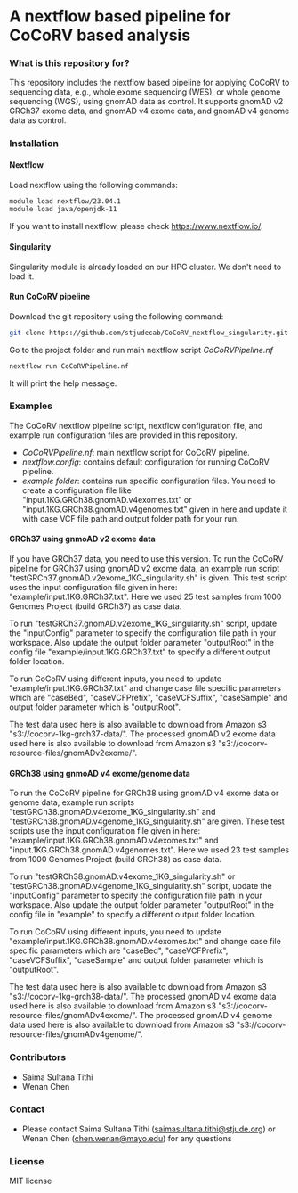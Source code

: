 # A nextflow based pipeline for CoCoRV based analysis #

### What is this repository for? ###
This repository includes the nextflow based pipeline for applying CoCoRV to sequencing data, e.g., whole exome sequencing (WES), or whole genome sequencing (WGS), using gnomAD data as control. It supports gnomAD v2 GRCh37 exome data, and gnomAD v4 exome data, and gnomAD v4 genome data as control.    

### Installation ###

#### Nextflow ####
Load nextflow using the following commands:
```bash
module load nextflow/23.04.1
module load java/openjdk-11
```
If you want to install nextflow, please check https://www.nextflow.io/.

#### Singularity ####
Singularity module is already loaded on our HPC cluster. We don't need to load it.

#### Run CoCoRV pipeline ####
Download the git repository using the following command:
```bash
git clone https://github.com/stjudecab/CoCoRV_nextflow_singularity.git
```
Go to the project folder and run main nextflow script *CoCoRVPipeline.nf*
```bash
nextflow run CoCoRVPipeline.nf
```
It will print the help message.

### Examples ###
The CoCoRV nextflow pipeline script, nextflow configuration file, and example run configuration files are provided in this repository.

* *CoCoRVPipeline.nf*: main nextflow script for CoCoRV pipeline.
* *nextflow.config*: contains default configuration for running CoCoRV pipeline.
* *example folder*: contains run specific configuration files. You need to create a configuration file like "input.1KG.GRCh38.gnomAD.v4exomes.txt" or "input.1KG.GRCh38.gnomAD.v4genomes.txt" given in here and update it with case VCF file path and output folder path for your run.

#### GRCh37 using gnmoAD v2 exome data ####
If you have GRCh37 data, you need to use this version. To run the CoCoRV pipeline for GRCh37 using gnomAD v2 exome data, an example run script "testGRCh37.gnomAD.v2exome_1KG_singularity.sh" is given. This test script uses the input configuration file given in here: "example/input.1KG.GRCh37.txt". Here we used 25 test samples from 1000 Genomes Project (build GRCh37) as case data.

To run "testGRCh37.gnomAD.v2exome_1KG_singularity.sh" script, update the "inputConfig" parameter to specify the configuration file path in your workspace. Also update the output folder parameter "outputRoot" in the config file "example/input.1KG.GRCh37.txt" to specify a different output folder location.

To run CoCoRV using different inputs, you need to update "example/input.1KG.GRCh37.txt" and change case file specific parameters which are "caseBed", "caseVCFPrefix", "caseVCFSuffix", "caseSample" and output folder parameter which is "outputRoot".

The test data used here is also available to download from Amazon s3 "s3://cocorv-1kg-grch37-data/".
The processed gnomAD v2 exome data used here is also available to download from Amazon s3 "s3://cocorv-resource-files/gnomADv2exome/".

#### GRCh38 using gnmoAD v4 exome/genome data ####
To run the CoCoRV pipeline for GRCh38 using gnomAD v4 exome data or genome data, example run scripts "testGRCh38.gnomAD.v4exome_1KG_singularity.sh" and "testGRCh38.gnomAD.v4genome_1KG_singularity.sh" are given. These test scripts use the input configuration file given in here: "example/input.1KG.GRCh38.gnomAD.v4exomes.txt" and "input.1KG.GRCh38.gnomAD.v4genomes.txt". Here we used 23 test samples from 1000 Genomes Project (build GRCh38) as case data.

To run "testGRCh38.gnomAD.v4exome_1KG_singularity.sh" or "testGRCh38.gnomAD.v4genome_1KG_singularity.sh" script, update the "inputConfig" parameter to specify the configuration file path in your workspace. Also update the output folder parameter "outputRoot" in the config file in "example" to specify a different output folder location.

To run CoCoRV using different inputs, you need to update "example/input.1KG.GRCh38.gnomAD.v4exomes.txt" and change case file specific parameters which are "caseBed", "caseVCFPrefix", "caseVCFSuffix", "caseSample" and output folder parameter which is "outputRoot".

The test data used here is also available to download from Amazon s3 "s3://cocorv-1kg-grch38-data/".
The processed gnomAD v4 exome data used here is also available to download from Amazon s3 "s3://cocorv-resource-files/gnomADv4exome/".
The processed gnomAD v4 genome data used here is also available to download from Amazon s3 "s3://cocorv-resource-files/gnomADv4genome/".

### Contributors ###
* Saima Sultana Tithi
* Wenan Chen

### Contact ###
* Please contact Saima Sultana Tithi (saimasultana.tithi@stjude.org) or Wenan Chen (chen.wenan@mayo.edu) for any questions

### License ###
MIT license

